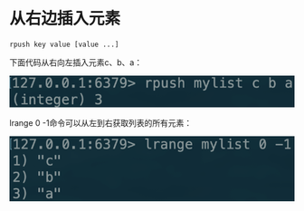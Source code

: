 # 从右边插入元素

```text
rpush key value [value ...]
```

下面代码从右向左插入元素c、b、a：

![](../../.gitbook/assets/image%20%2840%29.png)

lrange 0 -1命令可以从左到右获取列表的所有元素：

![](../../.gitbook/assets/image%20%2831%29.png)

